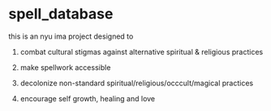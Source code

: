 # spell_database

this is an nyu ima project designed to 

1. combat cultural stigmas against alternative spiritual & religious practices

2. make spellwork accessible

3. decolonize non-standard spiritual/religious/occcult/magical practices

4. encourage self growth, healing and love
 

